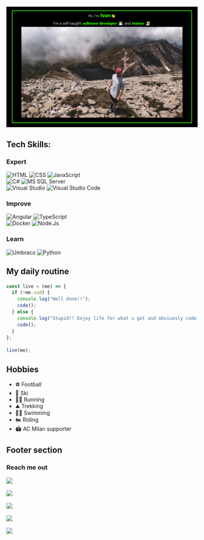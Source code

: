 ![ cover photo info](img/banner.png)

## Tech Skills:

### Expert

![HTML](https://img.shields.io/badge/html%20-%23E34F26.svg?&style=for-the-badge&logo=html5&logoColor=black)
![CSS](https://img.shields.io/badge/css%20-%231572B6.svg?&style=for-the-badge&logo=css3&logoColor=black)
![JavaScript](https://img.shields.io/badge/JavaScript%20-%23F7DF1E.svg?&style=for-the-badge&logo=JavaScript&logoColor=black)  
![C#](https://img.shields.io/badge/C%20Sharp%20-%2323912.svg?&style=for-the-badge&logo=C%20Sharp&logoColor=black)
![MS SQL Server](https://img.shields.io/badge/SQL%20Server%20-%23CC2927.svg?&style=for-the-badge&logo=C%20Sharp&logoColor=black)  
![Visual Studio](https://img.shields.io/badge/Visual%20Studio%20-%235C2D91.svg?&style=for-the-badge&logo=Visual%20Studio&logoColor=black)
![Visual Studio Code](https://img.shields.io/badge/VS%20Code%20-%23007ACC.svg?&style=for-the-badge&logo=Visual%20Studio%20Code&logoColor=black)

### Improve

![Angular](https://img.shields.io/badge/Angular%20-%23DD0031.svg?&style=for-the-badge&logo=Angular&logoColor=black)
![TypeScript](https://img.shields.io/badge/TypeScript%20-%23007ACC.svg?&style=for-the-badge&logo=TypeScript&logoColor=black)  
![Docker](https://img.shields.io/badge/Docker%20-%232496ED.svg?&style=for-the-badge&logo=Docker&logoColor=black)
![Node.Js](https://img.shields.io/badge/Node.Js%20-%23339933.svg?&style=for-the-badge&logo=Node.Js&logoColor=black)

### Learn

![Umbraco](https://img.shields.io/badge/Umbraco%20-%2300BEC1.svg?&style=for-the-badge&logo=Umbraco&logoColor=black)
![Python](https://img.shields.io/badge/Python%20-%233776AB.svg?&style=for-the-badge&logo=Python&logoColor=black)

## My daily routine

```javascript
const live = (me) => {
  if (!me.sad) {
    console.log("Well done!!");
    code();
  } else {
    console.log("Stupid!! Enjoy life for what u got and obviuosly code!");
    code();
  }
};

live(me);
```

## Hobbies

- ⚽ Football
- 🎿 Ski
- 🏃‍♂️ Running
- ⛰️ Trekking
- 🏊‍♂️ Swimming
- 🏍️ Riding
- 🏟️ AC Milan supporter

## Footer section

### Reach me out

[<img src="https://img.shields.io/static/v1?label=twitter&message=ivan-pesenti&style=for-the-badge&color=1DA1F2&logo=twitter"/>](https://twitter.com/PesentiIvan)

[<img src="https://img.shields.io/static/v1?label=facebook&message=ivan-pesenti&style=for-the-badge&color=1877F2&logo=Facebook"/>](https://www.facebook.com/ivan.pesenti.52/)

[<img src="https://img.shields.io/static/v1?label=instagram&message=ivan-pesenti&style=for-the-badge&color=E4405F&logo=Instagram"/>](https://www.instagram.com/ivan_pesenti/?hl=it)

[<img src="https://img.shields.io/static/v1?label=gmail&message=ivan-pesenti&style=for-the-badge&color=D14836&logo=Gmail"/>](mailto:ivan.pesenti.dev@gmail.com?subject=Mail%20from%20GitHub)

[<img src="https://img.shields.io/static/v1?label=linkedin&message=ivan-pesenti&style=for-the-badge&color=0077B5&logoColor=0077B5&logo=LinkedIn"/>](https://www.linkedin.com/in/ivan-pesenti-735232119/)

<!--
**ivan-pesenti/ivan-pesenti** is a ✨ _special_ ✨ repository because its `README.md` (this file) appears on your GitHub profile.

Here are some ideas to get you started:

- 🔭 I’m currently working on ...
- 🌱 I’m currently learning ...
- 👯 I’m looking to collaborate on ...
- 🤔 I’m looking for help with ...
- 💬 Ask me about ...
- 📫 How to reach me: ...
- 😄 Pronouns: ...
- ⚡ Fun fact: ...
-->
